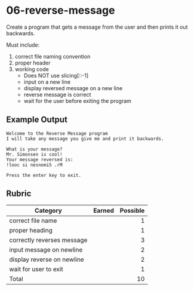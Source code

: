 # 06-reverse-message

Create a program that gets a message from the user and then prints it out backwards.

Must include:<br>
1. correct file naming convention
2. proper header
3. working code
    * Does NOT use slicing[::-1]
    * input on a new line
    * display reversed message on a new line
    * reverse message is correct
    * wait for the user before exiting the program

## Example Output
```
Welcome to the Reverse Message program
I will take any message you give me and print it backwards.

What is your message?
Mr. Simonsen is cool!
Your message reversed is:
!looc si nesnomiS .rM

Press the enter key to exit.
```

## Rubric
Category | Earned | Possible
 ------ | :----: | ------:
correct file name| |1
proper heading| |1
correctly reverses message| |3
input message on newline| |2
display reverse on newline| |2
wait for user to exit| |1
Total| |10

